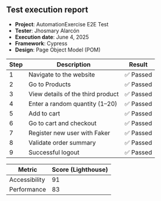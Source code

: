 ## Test execution report

- **Project**: AutomationExercise E2E Test
- **Tester**: Jhosmary Alarcón
- **Execution date**: June 4, 2025
- **Framework**: Cypress
- **Design**: Page Object Model (POM)

| Step | Description                       | Result    |
| ---- | --------------------------------- | --------- |
| 1    | Navigate to the website           | ✅ Passed |
| 2    | Go to Products                    | ✅ Passed |
| 3    | View details of the third product | ✅ Passed |
| 4    | Enter a random quantity (1–20)    | ✅ Passed |
| 5    | Add to cart                       | ✅ Passed |
| 6    | Go to cart and checkout           | ✅ Passed |
| 7    | Register new user with Faker      | ✅ Passed |
| 8    | Validate order summary            | ✅ Passed |
| 9    | Successful logout                 | ✅ Passed |

| Metric        | Score (Lighthouse) |
| ------------- | ------------------ |
| Accessibility | 91                 |
| Performance   | 83                 |
